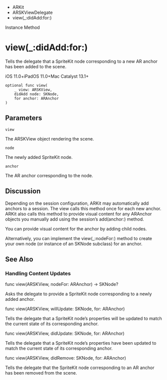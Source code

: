 

- ARKit
- ARSKViewDelegate
-  view(\_:didAdd:for:) 

Instance Method

# view(\_:didAdd:for:)

Tells the delegate that a SpriteKit node corresponding to a new AR anchor has been added to the scene.

iOS 11.0+iPadOS 11.0+Mac Catalyst 13.1+

``` source
optional func view(
    _ view: ARSKView,
    didAdd node: SKNode,
    for anchor: ARAnchor
)
```

## Parameters 

`view`  

The ARSKView object rendering the scene.

`node`  

The newly added SpriteKit node.

`anchor`  

The AR anchor corresponding to the node.

## Discussion

Depending on the session configuration, ARKit may automatically add anchors to a session. The view calls this method once for each new anchor. ARKit also calls this method to provide visual content for any ARAnchor objects you manually add using the session’s add(anchor:) method.

You can provide visual content for the anchor by adding child nodes.

Alternatively, you can implement the view(_:nodeFor:) method to create your own node (or instance of an SKNode subclass) for an anchor.

## See Also

### Handling Content Updates

func view(ARSKView, nodeFor: ARAnchor) -> SKNode?

Asks the delegate to provide a SpriteKit node corresponding to a newly added anchor.

func view(ARSKView, willUpdate: SKNode, for: ARAnchor)

Tells the delegate that a SpriteKit node’s properties will be updated to match the current state of its corresponding anchor.

func view(ARSKView, didUpdate: SKNode, for: ARAnchor)

Tells the delegate that a SpriteKit node’s properties have been updated to match the current state of its corresponding anchor.

func view(ARSKView, didRemove: SKNode, for: ARAnchor)

Tells the delegate that the SpriteKit node corresponding to an AR anchor has been removed from the scene.

